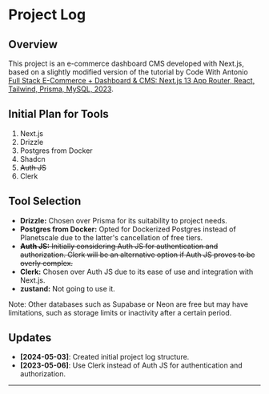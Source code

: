# Project Log

## Overview

This project is an e-commerce dashboard CMS developed with Next.js, based on a slightly modified version of the tutorial by Code With Antonio [Full Stack E-Commerce + Dashboard & CMS: Next.js 13 App Router, React, Tailwind, Prisma, MySQL, 2023](https://www.youtube.com/watch?v=5miHyP6lExg&t=16208s).

## Initial Plan for Tools

1. Next.js
2. Drizzle
3. Postgres from Docker
4. Shadcn
5. ~~Auth JS~~
6. Clerk

## Tool Selection

- **Drizzle:** Chosen over Prisma for its suitability to project needs.
- **Postgres from Docker:** Opted for Dockerized Postgres instead of Planetscale due to the latter's cancellation of free tiers.
- ~~**Auth JS:** Initially considering Auth JS for authentication and authorization. Clerk will be an alternative option if Auth JS proves to be overly complex.~~
- **Clerk:** Chosen over Auth JS due to its ease of use and integration with Next.js.
- **zustand:** Not going to use it.

Note: Other databases such as Supabase or Neon are free but may have limitations, such as storage limits or inactivity after a certain period.

## Updates

- **[2024-05-03]**: Created initial project log structure.
- **[2023-05-06]**: Use Clerk instead of Auth JS for authentication and authorization.

---

